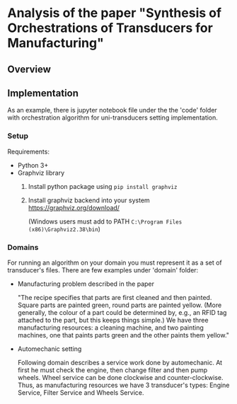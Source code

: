 # Analysis of the paper "Synthesis of Orchestrations of Transducers for Manufacturing"
## Overview
## Implementation
As an example, there is jupyter notebook file under the the 'code' folder with orchestration algorithm for uni-transducers setting implementation.
### Setup
Requirements:
<ul>
<li>Python 3+</li>
<li>Graphviz library

1. Install python package using `pip install graphviz`
2. Install graphviz backend into your system https://graphviz.org/download/
    
    (Windows users must add to PATH `C:\Program Files (x86)\Graphviz2.38\bin`)
</li>
</ul>

### Domains
For running an algorithm on your domain you must represent it as a set of transducer's files.
There are few examples under 'domain' folder:
<ul>
<li>Manufacturing problem described in the paper

"The recipe specifies that parts are first cleaned and
then painted. Square parts are painted green, round parts
are painted yellow. (More generally, the colour of a part
could be determined by, e.g., an RFID tag attached to the
part, but this keeps things simple.) We have three manufacturing resources: a cleaning machine, and two painting machines, one that paints parts green and the other
paints them yellow."
</li>
<li>Automechanic setting

Following domain describes a service work done by automechanic. At first he must check the engine, then change filter and then pump wheels.
Wheel service can be done clockwise and counter-clockwise. Thus, as manufacturing resources we have 3 transducer's types: Engine Service, Filter Service and Wheels Service.
</li>
</ul>